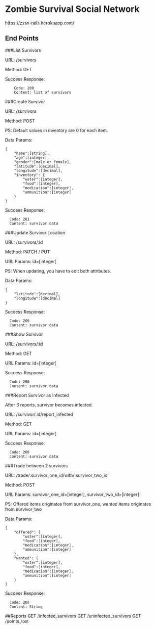 # Zombie Survival Social Network

https://zssn-rails.herokuapp.com/

## End Points

###List Survivors

URL: /survivors

Method: GET

Success Response:
```
	Code: 200
	Content: list of survivors
```
###Create Survivor

URL: /survivors

Method: POST

PS: Default values in inventory are 0 for each item.

Data Params:
```
{
    "name":[string],
    "age":[integer],
    "gender":[male or female],
    "latitude":[decimal],
    "longitude":[decimal],
    "inventory": {
    	"water":[integer],
        "food":[integer],
        "medication":[integer],
        "ammunition":[integer]
    }
}
```
Success Response:
```
  Code: 201
  Content: survivor data
```
###Update Survivor Location

URL: /survivors/:id

Method: PATCH / PUT

URL Params: id=[integer]

PS: When updating, you have to edit both attributes.

Data Params:
```
{
    "latitude":[decimal],
    "longitude":[decimal]
}
```
Success Response:
```
  Code: 200
  Content: survivor data
```
###Show Survivor

URL: /survivors/:id

Method: GET

URL Params: id=[integer]

Success Response:
```
  Code: 200
  Content: survivor data
```

###Report Survivor as Infected

After 3 reports, survivor becomes infected.

URL: /survivor/:id/report_infected

Method: GET

URL Params: id=[integer]

Success Response:
```
  Code: 200
  Content: survivor data
```

###Trade between 2 survivors

URL: /trade/:survivor_one_id/with/:survivor_two_id

Method: POST

URL Params: survivor_one_id=[integer], survivor_two_id=[integer]

PS: Offered items originates from survivor_one, wanted items originates from survivor_two

Data Params:
```
{
	"offered": {
	    "water":[integer],
	    "food":[integer],
	    "medication":[integer],
	    "ammunition":[integer]
	},
	"wanted": {
		"water":[integer],
		"food":[integer],
		"medication":[integer],
		"ammunition":[integer]
	}
}
```
Success Response:
```
  Code: 200
  Content: String
```
##Reports
	GET /infected_survivors
	GET /uninfected_survivors
	GET /points_lost
